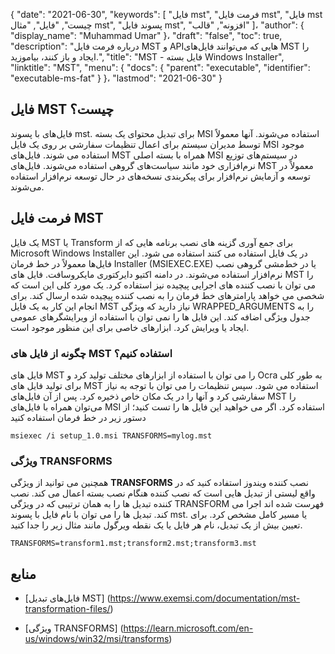 {
  "date": "2021-06-30",
  "keywords": [
"فایل mst",
"فرمت فایل mst",
"فایل mst چیست",
"فایل",
"مثال mst",
"پسوند فایل mst",
"افزونه",
"قالب"
]،
  "author": {
    "display_name": "Muhammad Umar"
}،
  "draft": "false",
  "toc": true,
  "description": "درباره فرمت فایل MST و APIهایی که می‌توانند فایل‌های MST را ایجاد و باز کنند، بیاموزید.",
  "title": "MST - فایل بسته Windows Installer",
  "linktitle": "MST",
  "menu": {
    "docs": {
      "parent": "executable",
      "identifier": "executable-ms-fat"
}
}،
  "lastmod": "2021-06-30"
}

## فایل MST چیست؟
فایل‌های با پسوند mst. برای تبدیل محتوای یک بسته MSI استفاده می‌شوند. آنها معمولاً توسط مدیران سیستم برای اعمال تنظیمات سفارشی بر روی یک فایل MSI موجود استفاده می شوند. فایل‌های MST همراه با بسته اصلی MSI در سیستم‌های توزیع نرم‌افزاری خود مانند سیاست‌های گروهی استفاده می‌شوند. فایل‌های MST معمولاً در توسعه و آزمایش نرم‌افزار برای پیکربندی نسخه‌های در حال توسعه نرم‌افزار استفاده می‌شوند.

## فرمت فایل MST
یک فایل MST یا Transform برای جمع آوری گزینه های نصب برنامه هایی که از Microsoft Windows Installer در یک فایل استفاده می کنند استفاده می شود. این فایل‌ها معمولاً در خط فرمان Installer (MSIEXEC.EXE) یا در خط‌مشی گروهی نصب نرم‌افزار استفاده می‌شوند. در دامنه اکتیو دایرکتوری مایکروسافت. فایل های MST را می توان با نصب کننده های اجرایی پیچیده نیز استفاده کرد. یک مورد کلی این است که شخصی می خواهد پارامترهای خط فرمان را به نصب کننده پیچیده شده ارسال کند. برای انجام این کار به یک فایل MST نیاز دارید که ویژگی WRAPPED_ARGUMENTS را به جدول ویژگی اضافه کند. این فایل ها را نمی توان با استفاده از ویرایشگرهای عمومی ایجاد یا ویرایش کرد. ابزارهای خاصی برای این منظور موجود است.

### چگونه از فایل های MST استفاده کنیم؟
فایل های MST را می توان با استفاده از ابزارهای مختلف تولید کرد و Ocra به طور کلی برای تولید فایل های MST استفاده می شود. سپس تنظیمات را می توان با توجه به نیاز سفارشی کرد و آنها را در یک مکان خاص ذخیره کرد. پس از آن فایل‌های MST را می‌توان همراه با فایل‌های MSI استفاده کرد. اگر می خواهید این فایل ها را تست کنید؛ از دستور زیر در خط فرمان استفاده کنید

```
msiexec /i setup_1.0.msi TRANSFORMS=mylog.mst
```
### ویژگی TRANSFORMS

همچنین می توانید از ویژگی **TRANSFORMS** نصب کننده ویندوز استفاده کنید که در واقع لیستی از تبدیل هایی است که نصب کننده هنگام نصب بسته اعمال می کند. نصب کننده تبدیل ها را به همان ترتیبی که در ویژگی TRANSFORM فهرست شده اند اجرا می کند. تبدیل ها را می توان با نام فایل با پسوند mst. یا مسیر کامل مشخص کرد. برای تعیین بیش از یک تبدیل، نام هر فایل یا یک نقطه ویرگول مانند مثال زیر را جدا کنید.

```
TRANSFORMS=transform1.mst;transform2.mst;transform3.mst
```

## منابع 

* [فایل‌های تبدیل MST] (https://www.exemsi.com/documentation/mst-transformation-files/)

* [ویژگی TRANSFORMS] (https://learn.microsoft.com/en-us/windows/win32/msi/transforms)



